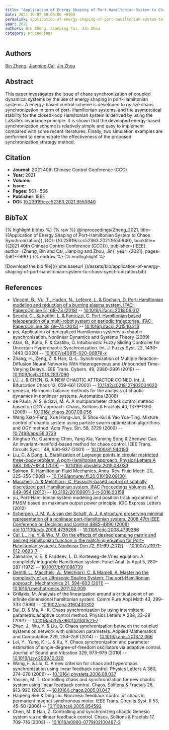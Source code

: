 ```yaml
---
title: "Application of Energy Shaping of Port-Hamiltonian System to Chaos Synchronization"
date: 2021-10-07 00:00:00 +0100
permalink: application-of-energy-shaping-of-port-hamiltonian-system-to-chaos-synchronization
year: 2021
authors: Bin Zheng, Jianping Cai, Jin Zhou
category: proceedings
---
```

 
## Authors
[Bin Zheng](authors/bin-zheng), [Jianping Cai](authors/jianping-cai), [Jin Zhou](authors/jin-zhou)
 
## Abstract
This paper investigates the issue of chaos synchronization of coupled dynamical systems by the use of energy shaping in port-Hamiltonian systems. A energy-based control scheme is developed to realize chaos synchronization in term of port- Hamiltonian systems, and the asymptotical stability for the closed-loop Hamiltonian system is derived by using the LaSalle’s invariance principle. It is shown that the developed energy-based synchronization scheme is relatively simple and easy to implement compared with some recent literatures. Finally, two simulation examples are performed to demonstrate the effectiveness of the proposed synchronization strategy method.
 
## Citation
- **Journal:** 2021 40th Chinese Control Conference (CCC)
- **Year:** 2021
- **Volume:** 
- **Issue:** 
- **Pages:** 561--566
- **Publisher:** IEEE
- **DOI:** [10.23919/ccc52363.2021.9550640](https://doi.org/10.23919/ccc52363.2021.9550640)
 
## BibTeX
{% highlight bibtex %}
{% raw %}
@inproceedings{Zheng_2021,
  title={{Application of Energy Shaping of Port-Hamiltonian System to Chaos Synchronization}},
  DOI={10.23919/ccc52363.2021.9550640},
  booktitle={{2021 40th Chinese Control Conference (CCC)}},
  publisher={IEEE},
  author={Zheng, Bin and Cai, Jianping and Zhou, Jin},
  year={2021},
  pages={561--566}
}
{% endraw %}
{% endhighlight %}
 
[Download the bib file]({{ site.baseurl }}/assets/bib/application-of-energy-shaping-of-port-hamiltonian-system-to-chaos-synchronization.bib)
 
## References
- [Vincent, B., Vu, T., Hudon, N., Lefèvre, L. & Dochain, D. Port-Hamiltonian modeling and reduction of a burning plasma system. IFAC-PapersOnLine 51, 68–73 (2018)](port-hamiltonian-modeling-and-reduction-of-a-burning-plasma-system) -- [10.1016/j.ifacol.2018.06.017](https://doi.org/10.1016/j.ifacol.2018.06.017)
- [Secchi, C., Sabattini, L. & Fantuzzi, C. Port-Hamiltonian based teleoperation of a multi-robot system on periodic trajectories. IFAC-PapersOnLine 48, 69–74 (2015)](port-hamiltonian-based-teleoperation-of-a-multi-robot-system-on-periodic-trajectories) -- [10.1016/j.ifacol.2015.10.216](https://doi.org/10.1016/j.ifacol.2015.10.216)
- pei, Application of generalized Hamiltonian systems to chaotic synchronization. Nonlinear Dynamics and Systems Theory (2009)
- Atan, Ö., Kutlu, F. & Castillo, O. Intuitionistic Fuzzy Sliding Controller for Uncertain Hyperchaotic Synchronization. Int. J. Fuzzy Syst. 22, 1430–1443 (2020) -- [10.1007/s40815-020-00878-x](https://doi.org/10.1007/s40815-020-00878-x)
- Zhang, H., Zeng, Z. & Han, Q.-L. Synchronization of Multiple Reaction–Diffusion Neural Networks With Heterogeneous and Unbounded Time-Varying Delays. IEEE Trans. Cybern. 49, 2980–2991 (2019) -- [10.1109/tcyb.2018.2837090](https://doi.org/10.1109/tcyb.2018.2837090)
- LÜ, J. & CHEN, G. A NEW CHAOTIC ATTRACTOR COINED. Int. J. Bifurcation Chaos 12, 659–661 (2002) -- [10.1142/s0218127402004620](https://doi.org/10.1142/s0218127402004620)
- genesio, Harmonic balance methods for the analysis of chaotic dynamics in nonlinear systems. Automatica (2008)
- de Paula, A. S. & Savi, M. A. A multiparameter chaos control method based on OGY approach. Chaos, Solitons &amp; Fractals 40, 1376–1390 (2009) -- [10.1016/j.chaos.2007.09.056](https://doi.org/10.1016/j.chaos.2007.09.056)
- Wang Xiao-Feng, Xue Hong-Jun, Si Shou-Kui & Yao Yue-Ting. Mixture control of chaotic system using particle swarm optimization algorithms and OGY method. Acta Phys. Sin. 58, 3729 (2009) -- [10.7498/aps.58.3729](https://doi.org/10.7498/aps.58.3729)
- Xinghuo Yu, Guanrong Chen, Yang Xia, Yanxing Song & Zhenwei Cao. An invariant-manifold-based method for chaos control. IEEE Trans. Circuits Syst. I 48, 930–937 (2001) -- [10.1109/81.940183](https://doi.org/10.1109/81.940183)
- [Liu, C. & Dong, L. Stabilization of Lagrange points in circular restricted three-body problem: A port-Hamiltonian approach. Physics Letters A 383, 1907–1914 (2019)](stabilization-of-lagrange-points-in-circular-restricted-three-body-problem-a-port-hamiltonian-approach) -- [10.1016/j.physleta.2019.03.033](https://doi.org/10.1016/j.physleta.2019.03.033)
- Salmon, R. Hamiltonian Fluid Mechanics. Annu. Rev. Fluid Mech. 20, 225–256 (1988) -- [10.1146/annurev.fl.20.010188.001301](https://doi.org/10.1146/annurev.fl.20.010188.001301)
- [Macchelli, A. & Melchiorri, C. Passivity-based control of spatially discretized port-Hamiltonian system. IFAC Proceedings Volumes 43, 849–854 (2010)](passivity-based-control-of-spatially-discretized-port-hamiltonian-system) -- [10.3182/20100901-3-it-2016.00158](https://doi.org/10.3182/20100901-3-it-2016.00158)
- yu, Port-Hamiltonian system modeling and position tracking control of PMSM based on maximum output power principle. ICIC Express Letters (2012)
- [Scherpen, J. M. A. & van der Schaft, A. J. A structure preserving minimal representation of a nonlinear port-Hamiltonian system. 2008 47th IEEE Conference on Decision and Control 4885–4890 (2008) doi:10.1109/cdc.2008.4739266](a-structure-preserving-minimal-representation-of-a-nonlinear-port-hamiltonian-system) -- [10.1109/cdc.2008.4739266](https://doi.org/10.1109/cdc.2008.4739266)
- [Cai, L., He, Y. & Wu, M. On the effects of desired damping matrix and desired Hamiltonian function in the matching equation for Port–Hamiltonian systems. Nonlinear Dyn 72, 91–99 (2012)](on-the-effects-of-desired-damping-matrix-and-desired-hamiltonian-function-in-the-matching-equation-for-port-hamiltonian-systems) -- [10.1007/s11071-012-0693-7](https://doi.org/10.1007/s11071-012-0693-7)
- Zakharov, V. E. & Faddeev, L. D. Korteweg-de Vries equation: A completely integrable Hamiltonian system. Funct Anal Its Appl 5, 280–287 (1972) -- [10.1007/bf01086739](https://doi.org/10.1007/bf01086739)
- [Gentili, L., Macchelli, A., Melchiorri, C. & Mameli, A. Mastering the complexity of an Ultrasonic Sealing System: The port-Hamiltonian approach. Mechatronics 21, 594–603 (2011)](mastering-the-complexity-of-an-ultrasonic-sealing-system-the-port-hamiltonian-approach) -- [10.1016/j.mechatronics.2011.02.009](https://doi.org/10.1016/j.mechatronics.2011.02.009)
- Grillakis, M. Analysis of the linearization around a critical point of an infinite dimensional hamiltonian system. Comm Pure Appl Math 43, 299–333 (1990) -- [10.1002/cpa.3160430302](https://doi.org/10.1002/cpa.3160430302)
- Dai, D. & Ma, X.-K. Chaos synchronization by using intermittent parametric adaptive control method. Physics Letters A 288, 23–28 (2001) -- [10.1016/s0375-9601(01)00521-7](https://doi.org/10.1016/s0375-9601(01)00521-7)
- Zhao, J., Wu, Y. & Liu, Q. Chaos synchronization between the coupled systems on network with unknown parameters. Applied Mathematics and Computation 229, 254–259 (2014) -- [10.1016/j.amc.2013.12.066](https://doi.org/10.1016/j.amc.2013.12.066)
- Lei, Y., Yung, K.-L. & Xu, Y. Chaos synchronization and parameter estimation of single-degree-of-freedom oscillators via adaptive control. Journal of Sound and Vibration 329, 973–979 (2010) -- [10.1016/j.jsv.2009.10.029](https://doi.org/10.1016/j.jsv.2009.10.029)
- Wang, F. & Liu, C. A new criterion for chaos and hyperchaos synchronization using linear feedback control. Physics Letters A 360, 274–278 (2006) -- [10.1016/j.physleta.2006.08.037](https://doi.org/10.1016/j.physleta.2006.08.037)
- Yassen, M. T. Controlling chaos and synchronization for new chaotic system using linear feedback control. Chaos, Solitons &amp; Fractals 26, 913–920 (2005) -- [10.1016/j.chaos.2005.01.047](https://doi.org/10.1016/j.chaos.2005.01.047)
- Haipeng Ren & Ding Liu. Nonlinear feedback control of chaos in permanent magnet synchronous motor. IEEE Trans. Circuits Syst. II 53, 45–50 (2006) -- [10.1109/tcsii.2005.854592](https://doi.org/10.1109/tcsii.2005.854592)
- Chen, M. & Han, Z. Controlling and synchronizing chaotic Genesio system via nonlinear feedback control. Chaos, Solitons &amp; Fractals 17, 709–716 (2003) -- [10.1016/s0960-0779(02)00487-3](https://doi.org/10.1016/s0960-0779(02)00487-3)

